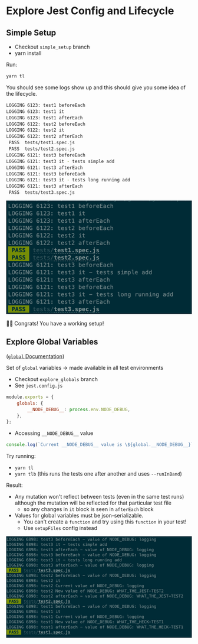 # Explore Jest Config and Lifecycle

## Simple Setup

-   Checkout `simple_setup` branch
-   yarn install

Run:

```sh
yarn tl
```

You should see some logs show up and this should give you some idea of the lifecycle.

```sh
LOGGING 6123: test1 beforeEach
LOGGING 6123: test1 it
LOGGING 6123: test1 afterEach
LOGGING 6122: test2 beforeEach
LOGGING 6122: test2 it
LOGGING 6122: test2 afterEach
 PASS  tests/test1.spec.js
 PASS  tests/test2.spec.js
LOGGING 6121: test3 beforeEach
LOGGING 6121: test3 it - tests simple add
LOGGING 6121: test3 afterEach
LOGGING 6121: test3 beforeEach
LOGGING 6121: test3 it - tests long running add
LOGGING 6121: test3 afterEach
 PASS  tests/test3.spec.js
```

![Screenshot](img/img_simple_setup.png)

🎉🎉 Congrats! You have a working setup!

## Explore Global Variables

([`global` Documentation](https://jestjs.io/docs/en/configuration#globals-object))

Set of `global` variables → made available in all test environments

-   Checkout `explore_globals` branch
-   See `jest.config.js`

```js
module.exports = {
    globals: {
        __NODE_DEBUG__: process.env.NODE_DEBUG,
    },
};
```

-   Accessing `__NODE_DEBUG__` value

```js
console.log(`Current __NODE_DEBUG__ value is \${global.__NODE_DEBUG__}`);
```

Try running:

-   `yarn tl`
-   `yarn tlb` (this runs the tests one after another and uses `--runInBand`)

Result:

-   Any mutation won't reflect between tests (even in the same test runs) although the mutation will be reflected for that particular test file
    -   so any changes in `it` block is seen in `afterEach` block
-   Values for global variables must be json-serializable.
    -   You can't create a `function` and try using this `function` in your test!
    -   Use `setupFiles` config instead

![Screenshot](img/explore_globals.png)
